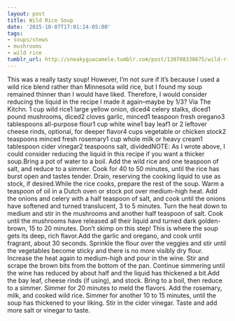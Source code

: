```yaml
---
layout: post
title: Wild Rice Soup
date: '2015-10-07T17:01:24-05:00'
tags:
- soups/stews
- mushrooms
- wild rice
tumblr_url: http://sneakyguacamole.tumblr.com/post/130708338675/wild-rice-soup
---
```

This was a really tasty soup! However, I’m not sure if it’s because I used a wild rice blend rather than Minnesota wild rice, but I found my soup remained thinner than I would have liked. Therefore, I would consider reducing the liquid in the recipe I made it again–maybe by 1/3? Via The Kitchn. 1 cup wild rice1 large yellow onion, diced4 celery stalks, diced1 pound mushrooms, diced2 cloves garlic, minced1 teaspoon fresh oregano3 tablespoons all-purpose flour1 cup white wine1 bay leaf1 or 2 leftover cheese rinds, optional, for deeper flavor4 cups vegetable or chicken stock2 teaspoons minced fresh rosemary1 cup whole milk or heavy cream1 tablespoon cider vinegar2 teaspoons salt, dividedNOTE: As I wrote above, I could consider reducing the liquid in this recipe if you want a thicker soup.Bring a pot of water to a boil. Add the wild rice and one teaspoon of salt, and reduce to a simmer. Cook for 40 to 50 minutes, until the rice has burst open and tastes tender. Drain, reserving the cooking liquid to use as stock, if desired.While the rice cooks, prepare the rest of the soup. Warm a teaspoon of oil in a Dutch oven or stock pot over medium-high heat. Add the onions and celery with a half teaspoon of salt, and cook until the onions have softened and turned translucent, 3 to 5 minutes. Turn the heat down to medium and stir in the mushrooms and another half teaspoon of salt. Cook until the mushrooms have released all their liquid and turned dark golden-brown, 15 to 20 minutes. Don’t skimp on this step! This is where the soup gets its deep, rich flavor.Add the garlic and oregano, and cook until fragrant, about 30 seconds. Sprinkle the flour over the veggies and stir until the vegetables become sticky and there is no more visibly dry flour. Increase the heat again to medium-high and pour in the wine. Stir and scrape the brown bits from the bottom of the pan. Continue simmering until the wine has reduced by about half and the liquid has thickened a bit.Add the bay leaf, cheese rinds (if using), and stock. Bring to a boil, then reduce to a simmer. Simmer for 20 minutes to meld the flavors. Add the rosemary, milk, and cooked wild rice. Simmer for another 10 to 15 minutes, until the soup has thickened to your liking. Stir in the cider vinegar. Taste and add more salt or vinegar to taste.

